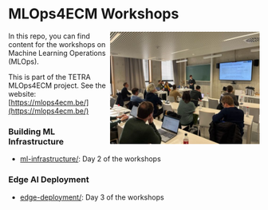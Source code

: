 
# MLOps4ECM Workshops

<img src="media/foto-workshop.jpg" style="width: 300px" align="right">

In this repo, you can find content for the workshops on Machine Learning Operations (MLOps).

This is part of the TETRA MLOps4ECM project. See the website: [https://mlops4ecm.be/](https://mlops4ecm.be/)

### Building ML Infrastructure

* [ml-infrastructure/](ml-infrastructure/): Day 2 of the workshops

### Edge AI Deployment

* [edge-deployment/](edge-deployment/): Day 3 of the workshops
